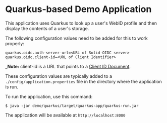 # Quarkus-based Demo Application

This application uses Quarkus to look up a user's WebID profile and then
display the contents of a user's storage.

The following configuration values need to be added for this to work properly:

```
quarkus.oidc.auth-server-url=<URL of Solid-OIDC server>
quarkus.oidc.client-id=<URL of Client Identifier>
```

_**Note:** client-id is a URL that points to a [Client ID Document](https://solidproject.org/TR/oidc#clientids-document).

These configuration values are typically added to a `./config/application.properties` file in the directory where the application is run.

To run the application, use this command:

```
$ java -jar demo/quarkus/target/quarkus-app/quarkus-run.jar
```

The application will be available at `http://localhost:8080`

